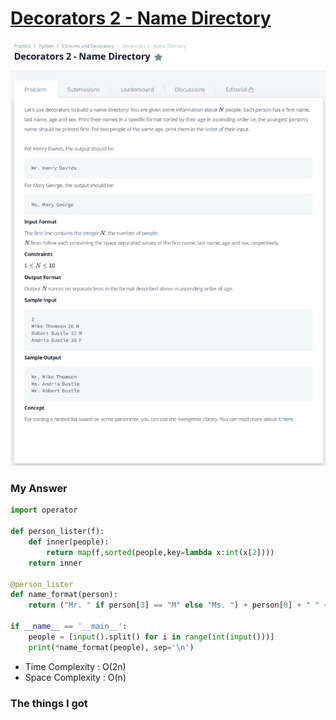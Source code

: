 # [Decorators 2 - Name Directory](https://www.hackerrank.com/challenges/decorators-2-name-directory/problem)

![image](Problem.png)



### My Answer

```python
import operator

def person_lister(f):
    def inner(people):
        return map(f,sorted(people,key=lambda x:int(x[2])))
    return inner

@person_lister
def name_format(person):
    return ("Mr. " if person[3] == "M" else "Ms. ") + person[0] + " " + person[1]

if __name__ == '__main__':
    people = [input().split() for i in range(int(input()))]
    print(*name_format(people), sep='\n')
```

* Time Complexity : O(2n)
* Space Complexity : O(n)



### The things I got
